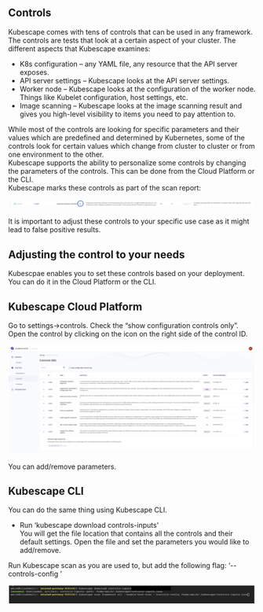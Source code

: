 ## Controls

Kubescape comes with tens of controls that can be used in any framework. The controls are tests that look at a certain aspect of your cluster. The different aspects that Kubescape examines:

- K8s configuration – any YAML file, any resource that the API server exposes.
- API server settings – Kubescape looks at the API server settings.
- Worker node – Kubescape looks at the configuration of the worker node. Things like Kubelet configuration, host settings, etc.
- Image scanning – Kubescape looks at the image scanning result and gives you high-level visibility to items you need to pay attention to.

While most of the controls are looking for specific parameters and their values which are predefined and determined by Kubernetes, some of the controls look for certain values which change from cluster to cluster or from one environment to the other.  
Kubescape supports the ability to personalize some controls by changing the parameters of the controls. This can be done from the Cloud Platform or the CLI.  
Kubescape marks these controls as part of the scan report:

![](f57c647-5.PNG "5.PNG")



It is important to adjust these controls to your specific use case as it might lead to false positive results.

## Adjusting the control to your needs

Kubescpae enables you to set these controls based on your deployment. You can do it in the Cloud Platform or the CLI. 

## Kubescape Cloud Platform

Go to settings->controls. Check the “show configuration controls only”. Open the control by clicking on the icon on the right side of the control ID.

![](c27e133-6.PNG "6.PNG")



You can add/remove parameters.

## Kubescape CLI

You can do the same thing using Kubescape CLI.

- Run ‘kubescape download controls-inputs’  
  You will get the file location that contains all the controls and their default settings. Open the file and set the parameters you would like to add/remove. 

Run Kubescape scan as you are used to, but add the following flag: ‘--controls-config <path to file you edited>’ 

![](ff78aa5-7.PNG "7.PNG")